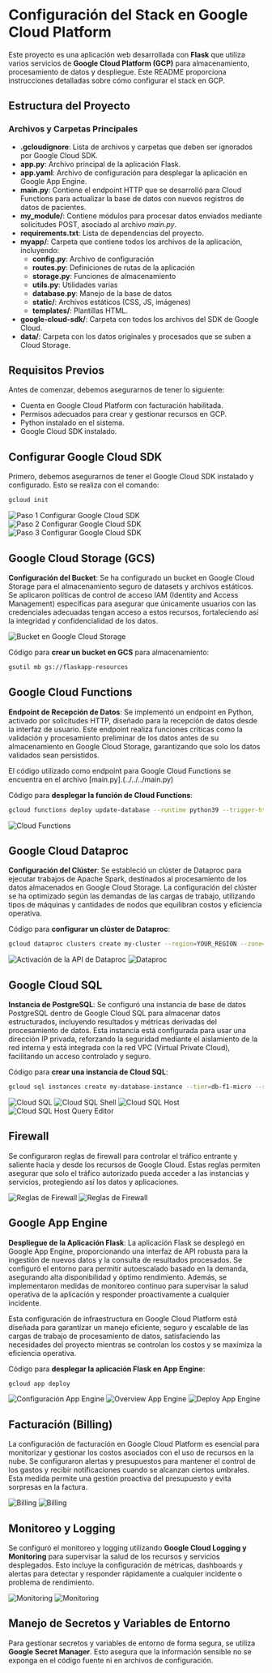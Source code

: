 # Configuración del Stack en Google Cloud Platform

Este proyecto es una aplicación web desarrollada con **Flask** que utiliza varios servicios de **Google Cloud Platform (GCP)** para almacenamiento, procesamiento de datos y despliegue. Este README proporciona instrucciones detalladas sobre cómo configurar el stack en GCP.

## Estructura del Proyecto

### Archivos y Carpetas Principales

- **.gcloudignore**: Lista de archivos y carpetas que deben ser ignorados por Google Cloud SDK.
- **app.py**: Archivo principal de la aplicación Flask.
- **app.yaml**: Archivo de configuración para desplegar la aplicación en Google App Engine.
- **main.py**: Contiene el endpoint HTTP que se desarrolló para Cloud Functions para actualizar la base de datos con nuevos registros de datos de pacientes.
- **my_module/**: Contiene módulos para procesar datos enviados mediante solicitudes POST, asociado al archivo *main.py*.
- **requirements.txt**: Lista de dependencias del proyecto.
- **myapp/**: Carpeta que contiene todos los archivos de la aplicación, incluyendo:
    - **config.py**: Archivo de configuración
    - **routes.py**: Definiciones de rutas de la aplicación
    - **storage.py**: Funciones de almacenamiento
    - **utils.py**: Utilidades varias
    - **database.py**: Manejo de la base de datos
    - **static/**: Archivos estáticos (CSS, JS, imágenes)
    - **templates/**: Plantillas HTML.
- **google-cloud-sdk/**: Carpeta con todos los archivos del SDK de Google Cloud.
- **data/**: Carpeta con los datos originales y procesados que se suben a Cloud Storage.


## Requisitos Previos

Antes de comenzar, debemos asegurarnos de tener lo siguiente:

- Cuenta en Google Cloud Platform con facturación habilitada.
- Permisos adecuados para crear y gestionar recursos en GCP.
- Python instalado en el sistema.
- Google Cloud SDK instalado.

## Configurar Google Cloud SDK

Primero, debemos asegurarnos de tener el Google Cloud SDK instalado y configurado. Esto se realiza con el comando:

```sh
gcloud init
```

![Paso 1 Configurar Google Cloud SDK](./img/install-gcloud-sdk-1.png)
![Paso 2 Configurar Google Cloud SDK](./img/install-gcloud-sdk-2.png)
![Paso 3 Configurar Google Cloud SDK](./img/install-gcloud-sdk-3.png)

## Google Cloud Storage (GCS)

**Configuración del Bucket**: Se ha configurado un bucket en Google Cloud Storage para el almacenamiento seguro de datasets y archivos estáticos. Se aplicaron políticas de control de acceso IAM (Identity and Access Management) específicas para asegurar que únicamente usuarios con las credenciales adecuadas tengan acceso a estos recursos, fortaleciendo así la integridad y confidencialidad de los datos.

![Bucket en Google Cloud Storage](./img/cloud-storage.jpeg)

Código para **crear un bucket en GCS** para almacenamiento:

```sh
gsutil mb gs://flaskapp-resources
```


## Google Cloud Functions

**Endpoint de Recepción de Datos**: Se implementó un endpoint en Python, activado por solicitudes HTTP, diseñado para la recepción de datos desde la interfaz de usuario. Este endpoint realiza funciones críticas como la validación y procesamiento preliminar de los datos antes de su almacenamiento en Google Cloud Storage, garantizando que solo los datos validados sean persistidos.

El código utilizado como endpoint para Google Cloud Functions se encuentra en el archivo [main.py].(../../../main.py)

Código para **desplegar la función de Cloud Functions**:

```sh
gcloud functions deploy update-database --runtime python39 --trigger-http --allow-unauthenticated --entry-point app
```

![Cloud Functions](./img/cloud-functions-deploy.jpeg)


## Google Cloud Dataproc

**Configuración del Clúster**: Se estableció un clúster de Dataproc para ejecutar trabajos de Apache Spark, destinados al procesamiento de los datos almacenados en Google Cloud Storage. La configuración del clúster se ha optimizado según las demandas de las cargas de trabajo, utilizando tipos de máquinas y cantidades de nodos que equilibran costos y eficiencia operativa.

Código para **configurar un clúster de Dataproc**:

```sh
gcloud dataproc clusters create my-cluster --region=YOUR_REGION --zone=YOUR_ZONE --master-machine-type=n1-standard-1 --worker-machine-type=n1-standard-1 --num-workers=2
```

![Activación de la API de Dataproc](./img/api_dataproc_gcp.jpeg)
![Dataproc](./img/dataproc_cluster_2.jpeg)


## Google Cloud SQL

**Instancia de PostgreSQL**: Se configuró una instancia de base de datos PostgreSQL dentro de Google Cloud SQL para almacenar datos estructurados, incluyendo resultados y métricas derivadas del procesamiento de datos. Esta instancia está configurada para usar una dirección IP privada, reforzando la seguridad mediante el aislamiento de la red interna y está integrada con la red VPC (Virtual Private Cloud), facilitando un acceso controlado y seguro.

Código para **crear una instancia de Cloud SQL**:

```sh
gcloud sql instances create my-database-instance --tier=db-f1-micro --region=YOUR_REGION
```

![Cloud SQL](./img/cloud-sql-postgresql.jpeg)
![Cloud SQL Shell](./img/cloud-sql.jpeg)
![Cloud SQL Host](./img/cloud-sql-host.jpeg)
![Cloud SQL Host Query Editor](./img/cloud-sql-query-editor.jpeg)

## Firewall

Se configuraron reglas de firewall para controlar el tráfico entrante y saliente hacia y desde los recursos de Google Cloud. Estas reglas permiten asegurar que solo el tráfico autorizado pueda acceder a las instancias y servicios, protegiendo así los datos y aplicaciones.

![Reglas de Firewall](./img/regla-firewall.jpeg)
![Reglas de Firewall](./img/regla-firewall-2.jpeg)

## Google App Engine

**Despliegue de la Aplicación Flask**: La aplicación Flask se desplegó en Google App Engine, proporcionando una interfaz de API robusta para la ingestión de nuevos datos y la consulta de resultados procesados. Se configuró el entorno para permitir autoescalado basado en la demanda, asegurando alta disponibilidad y óptimo rendimiento. Además, se implementaron medidas de monitoreo continuo para supervisar la salud operativa de la aplicación y responder proactivamente a cualquier incidente.

Esta configuración de infraestructura en Google Cloud Platform está diseñada para garantizar un manejo eficiente, seguro y escalable de las cargas de trabajo de procesamiento de datos, satisfaciendo las necesidades del proyecto mientras se controlan los costos y se maximiza la eficiencia operativa.

Código para **desplegar la aplicación Flask en App Engine**:

```sh
gcloud app deploy
```

![Configuración App Engine](./img/app-engine.jpeg)
![Overview App Engine](./img/app-engine-2.jpeg)
![Deploy App Engine](./img/app-deploy.png)


## Facturación (Billing)

La configuración de facturación en Google Cloud Platform es esencial para monitorizar y gestionar los costos asociados con el uso de recursos en la nube. Se configuraron alertas y presupuestos para mantener el control de los gastos y recibir notificaciones cuando se alcanzan ciertos umbrales. Esta medida permite una gestión proactiva del presupuesto y evita sorpresas en la factura.

![Billing](./img/billing-cloud.jpeg)
![Billing](./img/billing-budgets-alerts.jpeg)


## Monitoreo y Logging

Se configuró el monitoreo y logging utilizando **Google Cloud Logging y Monitoring** para supervisar la salud de los recursos y servicios desplegados. Esto incluye la configuración de métricas, dashboards y alertas para detectar y responder rápidamente a cualquier incidente o problema de rendimiento.

![Monitoring](./img/monitoring-dashboard.jpeg)
![Monitoring](./img/monitoring-dashboard-2.jpeg)


## Manejo de Secretos y Variables de Entorno

Para gestionar secretos y variables de entorno de forma segura, se utiliza **Google Secret Manager**. Esto asegura que la información sensible no se exponga en el código fuente ni en archivos de configuración.